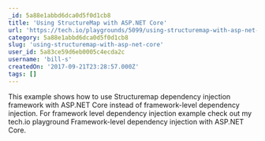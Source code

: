 ```yaml
---
_id: 5a88e1abbd6dca0d5f0d1cb8
title: 'Using StructureMap with ASP.NET Core'
url: 'https://tech.io/playgrounds/5099/using-structuremap-with-asp-net-core'
category: 5a88e1abbd6dca0d5f0d1cb8
slug: 'using-structuremap-with-asp-net-core'
user_id: 5a83ce59d6eb0005c4ecda2c
username: 'bill-s'
createdOn: '2017-09-21T23:28:57.000Z'
tags: []
---
```


This example shows how to use Structuremap dependency injection framework with ASP.NET Core instead of framework-level dependency injection. For framework level dependency injection example check out my tech.io playground Framework-level dependency injection with ASP.NET Core.
